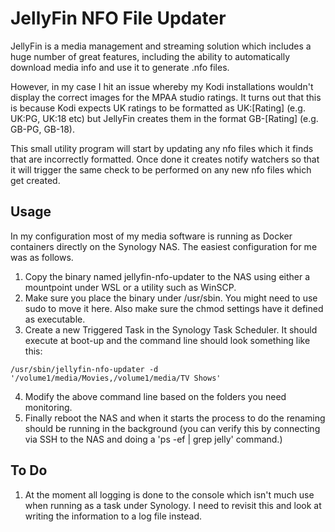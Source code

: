 # JellyFin NFO File Updater
JellyFin is a media management and streaming solution which includes a huge number of great features, including the ability to automatically download media info and use it to generate .nfo files.

However, in my case I hit an issue whereby my Kodi installations wouldn't display the correct images for the MPAA studio ratings.  It turns out that this is because Kodi expects UK ratings to be formatted as UK:[Rating] (e.g. UK:PG, UK:18 etc) but JellyFin creates them in the format GB-[Rating] (e.g. GB-PG, GB-18).

This small utility program will start by updating any nfo files which it finds that are incorrectly formatted.  Once done it creates notify watchers so that it will trigger the same check to be performed on any new nfo files which get created.

## Usage
In my configuration most of my media software is running as Docker containers directly on the Synology NAS.  The easiest configuration for me was as follows.

1. Copy the binary named jellyfin-nfo-updater to the NAS using either a mountpoint under WSL or a utility such as WinSCP.
2. Make sure you place the binary under /usr/sbin.  You might need to use sudo to move it here.  Also make sure the chmod settings have it defined as executable.
3. Create a new Triggered Task in the Synology Task Scheduler.  It should execute at boot-up and the command line should look something like this:
```
/usr/sbin/jellyfin-nfo-updater -d '/volume1/media/Movies,/volume1/media/TV Shows'
```
4.  Modify the above command line based on the folders you need monitoring.
5. Finally reboot the NAS and when it starts the process to do the renaming should be running in the background (you can verify this by connecting via SSH to the NAS and doing a 'ps -ef | grep jelly' command.)

## To Do
1. At the moment all logging is done to the console which isn't much use when running as a task under Synology.  I need to revisit this and look at writing the information to a log file instead.
